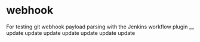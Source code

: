 # webhook

For testing git webhook payload parsing with the Jenkins workflow plugin
__
update
update
update
update
update
update
update
